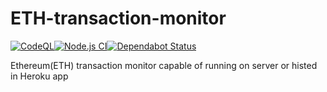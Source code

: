 # ETH-transaction-monitor
[![CodeQL](https://github.com/laisee/ETH-tx-monitor/actions/workflows/codeql-analysis.yml/badge.svg)](https://github.com/laisee/ETH-tx-monitor/actions/workflows/codeql-analysis.yml)[![Node.js CI](https://github.com/laisee/ETH-tx-monitor/actions/workflows/node.js.yml/badge.svg)](https://github.com/laisee/ETH-tx-monitor/actions/workflows/node.js.yml)[![Dependabot Status](https://github.com/laisee/ETH-tx-monitor/actions/workflows/dependabot.yml/badge.svg)](https://github.com/laisee/ETH-tx-monitor/actions/workflows/dependabot.yml)

Ethereum(ETH) transaction monitor capable of running on server or histed in Heroku app
